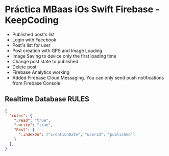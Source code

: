 # Práctica MBaas iOs Swift Firebase - KeepCoding

- Published post's list
- Login with Facebook
- Post's list for user
- Post creation with GPS and Image Loading
- Image Saving to device only the first loading time
- Change post state to published
- Delete post
- Firebase Analytics working
- Added Firebase Cloud Messaging. You can only send push notifications from Firebase Console

## Realtime Database RULES

```JSON
{
  "rules": {
    ".read": "true",
    ".write": "true",
    "Post": {
      ".indexOn": ["creationDate", "userid", "published"]
    }
  },
}
```
